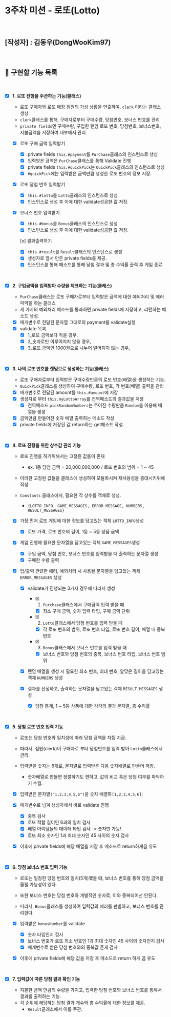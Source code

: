 # 3주차 미션 - 로또(Lotto)

<br>

## [작성자] : 김동우(DongWooKim97)

<br>

## 📝 구현할 기능 목록

<br>

- [x] **1. 로또 진행을 주관하는 기능(클래스)**

  - 로또 구매자와 로또 매장 점원의 가상 상황을 연출하여, `clerk` 이라는 클래스 생성
  - `clerk`클래스를 통해, 구매자로부터 구매수량, 당첨번호, 보너스 번호를 관리
  - `private fields`엔 구매수량, 구입한 랜덤 로또 번호, 당첨번호, 보너스번호, 지불금액을 저장하여 내부에서 관리

  - [x] 로또 구매 금액 입력받기

    - [x] private fields `this.#payment`를 `PurChase`클래스의 인스턴스로 생성
    - [x] 입력받은 금액은 `PurChase`클래스를 통해 Validate 진행
    - [x] private fields `this.#quickPick`는 `QuickPick`클래스의 인스턴스로 생성
    - [x] `#quickPick`에는 입력받은 금액만큼 생성한 로또 번호의 정보 저장.

  - [x] 로또 당첨 번호 입력받기

    - [x] `this.#lotto`를 `Lotto`클래스의 인스턴스로 생성
    - [x] 인스턴스로 생성 후 이에 대한 validate성공한 값 저장.

  - [x] 보너스 번호 입력받기

    - [x] `this.#bonus`를 `Bonus`클래스의 인스턴스로 생성
    - [x] 인스턴스로 생성 후 이에 대한 validate성공한 값 저장.

    [x] 결과출력하기

    - [x] `this.#result`를 `Result`클래스의 인스턴스로 생성
    - [x] 생성자로 앞서 만든 private fields를 제공.
    - [x] 인스턴스를 통해 메소드를 통해 당첨 결과 및 총 수익률 출력 후 게임 종료.

<br>

- [x] **2. 구입금액을 입력받아 수량을 체크하는 기능(클래스)**

  - `PurChase`클래스는 로또 구매자로부터 입력받은 금액에 대한 예외처리 및 에러 파악을 하는 클래스
  - 세 가지의 예외처리 메소드를 통과하면 private fields에 저장하고, 리턴하는 메소드 생성.

  - [x] 매개변수로 전달된 문자열 그대로의 payment를 validate실행
  - [x] validate 목록
    - [x] 1\_로또 금액보다 적을 경우,
    - [x] 2\_숫자로만 이루어지지 않을 경우,
    - [x] 3\_로또 금액인 1000원으로 나누어 떨어지지 않는 경우,

<br>

- [x] **3. 나의 로또 번호를 랜덤으로 생성하는 기능(클래스)**

  - 로또 구매자로부터 입력받은 구매수량만큼의 로또 번호(배열)을 생성하는 기능.
  - `QuickPick`클래스를 생성하여 구매수량, 로또 번호, 각 번호(배열) 출력을 관리

  - [x] 매개변수로 전달된 amount를 `this.#amount`에 저장
  - [x] 생성자로 부터 `this.myLottoArray`를 전역메소드의 결과값을 저장
    - [x] 전역메소드 `pickRandomNumbers`는 주어진 수량만큼 `Random`을 이용해 배열을 생성
  - [x] 금액만큼 만들어진 숫자 배열 출력하는 메소드 작성
  - [x] private fields에 저장된 값 return하는 get메소드 작성.

<br>

- [x] **4. 로또 진행을 위한 상수값 관리 기능**

  - 로또 진행을 하기위해서는 고정된 값들이 존재
    - ex. 1등 당첨 금액 = 20,000,000,000 / 로또 번호의 범위 = 1 ~ 45
  - 이러한 고정된 값들을 클래스에 생성하여 모듈화시켜 재사용성을 증대시키위해 작성.
  - `Constants` 클래스에서, 필요한 각 상수를 객체로 생성.

    - `{LOTTO_INFO, GAME_MESSAGES, ERROR_MESSAGE, NUMBERS, RESULT_MESSAGES}`

  - [x] 가장 먼저 로또 게임에 대한 정보를 담고있는 객체 `LOTTO_INFO`생성

    - [x] 로또 가격, 로또 번호의 길이, 1등 ~ 5등 상품 금액

  - [x] 게임 진행에 필요한 문자열을 담고있는 객체 `GAME_MESSAGES`생성

    - [x] 구입 금액, 당첨 번호, 보너스 번호를 입력받을 때 출력하는 문자열 생성
    - [x] 구매한 수량 출력

  - [x] 입/출력 관련한 에러, 예외처리 시 사용될 문자열을 담고있는 객체 `ERROR_MESSAGES` 생성

    - [x] validate가 진행되는 3가지 경우에 따라서 생성

      - [x] 1. `Purchase`클래스에서 구매금액 입력 받을 때

        - [x] 최소 구매 금액, 숫자 입력 타입, 구매 금액 단위

      - [x] 2. `Lotto`클래스에서 당첨 번호를 입력 받을 때

        - [x] 각 로또 번호의 범위, 로또 번호 타입, 로또 번호 길이, 배열 내 중복 번호

      - [x] 3. `Bonus`클래스에서 보너스 번호를 입력 받을 때

        - [x] 보너스 번호와 당첨 번호의 중복, 보너스 번호 타입, 보너스 번호 범위

    - [x] 랜덤 배열을 생성 시 필요한 최소 번호, 최대 번호, 알맞은 길이을 담고있는 객체 `NUMBERS` 생성
    - [x] 결과를 산정하고, 출력하는 문자열을 담고있는 객체 `RESULT_MESSAGES` 생성
      - [x] 당첨 통계, 1 ~ 5등 상품에 대한 각각의 결과 문자열, 총 수익률

<br>

- [x] **5. 당첨 로또 번호 입력 기능**

  - 로또는 당첨 번호와 일치성에 따라 당첨 금액을 차등 지급.
  - 따라서, 점원(clerk)이 구매자로 부터 당첨번호를 입력 받아 `Lotto`클래스에서 관리.

  - 입력받을 숫자는 6개로, 문자열로 입력받은 다음 숫자배열로 만들어 저장.

    - 숫자배열로 만들면 정렬하기도 편하고, 값의 비교 혹은 당첨 여부를 파악하기 수월.

  - [x] 입력받은 문자열`("1,2,3,4,5,6")`을 숫자 배열화`[1,2,3,4,5,6]`;
  - [x] 매개변수로 넘겨 생성자에서 바로 validate 진행

    - [x] 중복 검사
    - [x] 로또 적합 길이인 6과의 일치 검사
    - [x] 배열 아이템들의 데이터 타입 검사 -> 숫자만 가능!
    - [x] 로또 최소 숫자인 1과 최대 숫자인 45 사이의 숫자 검사

  - [x] 이후에 private fields에 해당 배열을 저장 후 메소드로 return하게끔 유도

<br>

- [x] **6. 당첨 보너스 번호 입력 기능**

  - 로또는 일정한 당첨 번호와 일치(5개)했을 떄, 보너스 번호를 통해 당첨 금액을 올릴 가능성이 있다.
  - 또한 보너스 번호는 당첨 번호와 개별적인 숫자로, 이와 중복되어선 안된다.

  - 따라서, `Bonus`클래스를 생성하여 입력값의 에러를 판별하고, 보너스 번호를 관리한다.

  - [x] 입력받은 `bonusNumber`를 validate

    - [x] 숫자 타입인지 검사
    - [x] 보너스 번호가 로또 최소 번호인 1과 최대 숫자인 45 사이의 숫자인지 검사
    - [x] 매개변수로 받은 당첨 번호와의 중복값 존재 검사

  - [x] 이후에 private fields에 해당 값을 저장 후 메소드로 return 하게 끔 유도

<br>

- [x] **7. 입력값에 따른 당첨 결과 확인 기능**

  - 지불한 금액 만큼의 수량을 가지고, 입력한 당첨 번호와 보너스 번호를 통해서 결과를 출력하는 기능.
  - 각 순위에 해당하는 당첨 결과 개수와 총 수익률에 대한 정보를 제공.
    - `Result`클래스에서 이를 주관.
